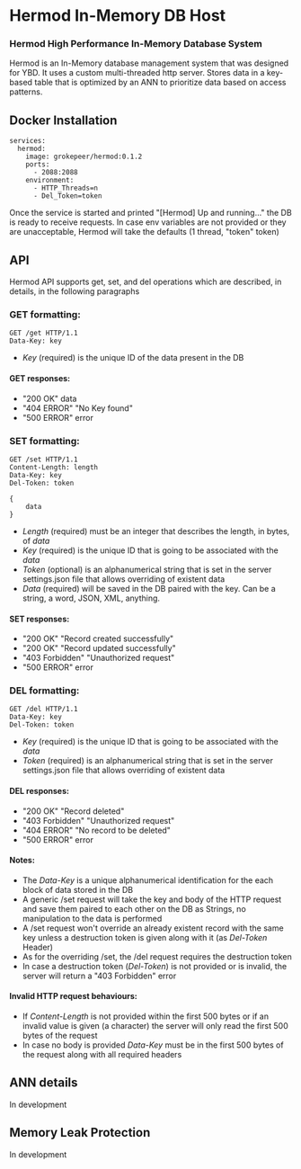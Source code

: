 # Hermod In-Memory DB Host

### Hermod High Performance In-Memory Database System

Hermod is an In-Memory database management system that was designed for YBD. It uses a custom multi-threaded http server. Stores data in a key-based table that is optimized by an ANN to prioritize data based on access patterns.

## Docker Installation
```
services:
  hermod:
    image: grokepeer/hermod:0.1.2
    ports:
      - 2088:2088
    environment:
      - HTTP_Threads=n
      - Del_Token=token
```

Once the service is started and printed "[Hermod] Up and running..." the DB is ready to receive requests.
In case env variables are not provided or they are unacceptable, Hermod will take the defaults (1 thread, "token" token)

## API

Hermod API supports get, set, and del operations which are described, in details, in the following paragraphs

### GET formatting:  
```
GET /get HTTP/1.1
Data-Key: key
```

- *Key* (required) is the unique ID of the data present in the DB

#### GET responses:  
- "200 OK"      data
- "404 ERROR"   "No Key found"
- "500 ERROR"   error

### SET formatting:  
```
GET /set HTTP/1.1
Content-Length: length
Data-Key: key
Del-Token: token

{
    data
}
```

- *Length* (required) must be an integer that describes the length, in bytes, of *data*
- *Key* (required) is the unique ID that is going to be associated with the *data*
- *Token* (optional) is an alphanumerical string that is set in the server settings.json file that allows overriding of existent data
- *Data* (required) will be saved in the DB paired with the key. Can be a string, a word, JSON, XML, anything.

#### SET responses:  
- "200 OK"      "Record created successfully"
- "200 OK"      "Record updated successfully"
- "403 Forbidden"   "Unauthorized request"
- "500 ERROR"   error

### DEL formatting:  
```
GET /del HTTP/1.1
Data-Key: key
Del-Token: token
```

- *Key* (required) is the unique ID that is going to be associated with the *data*
- *Token* (required) is an alphanumerical string that is set in the server settings.json file that allows overriding of existent data

#### DEL responses:  
- "200 OK"      "Record deleted"
- "403 Forbidden"   "Unauthorized request"
- "404 ERROR"   "No record to be deleted"
- "500 ERROR"   error

#### Notes:  
- The *Data-Key* is a unique alphanumerical identification for the each block of data stored in the DB
- A generic /set request will take the key and body of the HTTP request and save them paired to each other on the DB as Strings, no manipulation to the data is performed
- A /set request won't override an already existent record with the same key unless a destruction token is given along with it (as *Del-Token* Header)
- As for the overriding /set, the /del request requires the destruction token
- In case a destruction token (*Del-Token*) is not provided or is invalid, the server will return a "403 Forbidden" error

#### Invalid HTTP request behaviours:  
- If *Content-Length* is not provided within the first 500 bytes or if an invalid value is given (a character) the server will only read the first 500 bytes of the request
- In case no body is provided *Data-Key* must be in the first 500 bytes of the request along with all required headers

## ANN details

In development

## Memory Leak Protection

In development